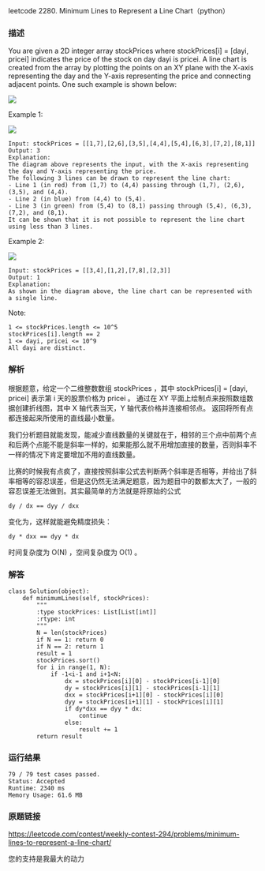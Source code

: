 leetcode  2280. Minimum Lines to Represent a Line Chart（python）



### 描述



You are given a 2D integer array stockPrices where stockPrices[i] = [dayi, pricei] indicates the price of the stock on day dayi is pricei. A line chart is created from the array by plotting the points on an XY plane with the X-axis representing the day and the Y-axis representing the price and connecting adjacent points. One such example is shown below:

![](https://assets.leetcode.com/uploads/2022/03/30/1920px-pushkin_population_historysvg.png)


Example 1:

![](https://assets.leetcode.com/uploads/2022/03/30/ex0.png)

	Input: stockPrices = [[1,7],[2,6],[3,5],[4,4],[5,4],[6,3],[7,2],[8,1]]
	Output: 3
	Explanation:
	The diagram above represents the input, with the X-axis representing the day and Y-axis representing the price.
	The following 3 lines can be drawn to represent the line chart:
	- Line 1 (in red) from (1,7) to (4,4) passing through (1,7), (2,6), (3,5), and (4,4).
	- Line 2 (in blue) from (4,4) to (5,4).
	- Line 3 (in green) from (5,4) to (8,1) passing through (5,4), (6,3), (7,2), and (8,1).
	It can be shown that it is not possible to represent the line chart using less than 3 lines.

	
Example 2:

![](https://assets.leetcode.com/uploads/2022/03/30/ex1.png)

	Input: stockPrices = [[3,4],[1,2],[7,8],[2,3]]
	Output: 1
	Explanation:
	As shown in the diagram above, the line chart can be represented with a single line.


 


Note:

	1 <= stockPrices.length <= 10^5
	stockPrices[i].length == 2
	1 <= dayi, pricei <= 10^9
	All dayi are distinct.



### 解析

根据题意，给定一个二维整数数组 stockPrices ，其中 stockPrices[i] = [dayi, pricei] 表示第 i 天的股票价格为 pricei 。 通过在 XY 平面上绘制点来按照数组数据创建折线图，其中 X 轴代表当天，Y 轴代表价格并连接相邻点。 返回将所有点都连接起来所使用的直线最小数量。

我们分析题目就能发现，能减少直线数量的关键就在于，相邻的三个点中前两个点和后两个点能不能是斜率一样的，如果能那么就不用增加直接的数量，否则斜率不一样的情况下肯定要增加不用的直线数量。

比赛的时候我有点疯了，直接按照斜率公式去判断两个斜率是否相等，并给出了斜率相等的容忍误差，但是这仍然无法满足题意，因为题目中的数都太大了，一般的容忍误差无法做到。其实最简单的方法就是将原始的公式

	dy / dx == dyy / dxx
	
变化为，这样就能避免精度损失：

	dy * dxx == dyy * dx
	
时间复杂度为 O(N) ，空间复杂度为 O(1) 。



### 解答
				

	class Solution(object):
	    def minimumLines(self, stockPrices):
	        """
	        :type stockPrices: List[List[int]]
	        :rtype: int
	        """
	        N = len(stockPrices)
	        if N == 1: return 0
	        if N == 2: return 1
	        result = 1
	        stockPrices.sort()
	        for i in range(1, N):
	            if -1<i-1 and i+1<N:
	                dx = stockPrices[i][0] - stockPrices[i-1][0]
	                dy = stockPrices[i][1] - stockPrices[i-1][1]
	                dxx = stockPrices[i+1][0] - stockPrices[i][0]
	                dyy = stockPrices[i+1][1] - stockPrices[i][1]
	                if dy*dxx == dyy * dx:
	                    continue
	                else:
	                    result += 1
	        return result
            	      
			
### 运行结果


	79 / 79 test cases passed.
	Status: Accepted
	Runtime: 2340 ms
	Memory Usage: 61.6 MB


### 原题链接

https://leetcode.com/contest/weekly-contest-294/problems/minimum-lines-to-represent-a-line-chart/



您的支持是我最大的动力
